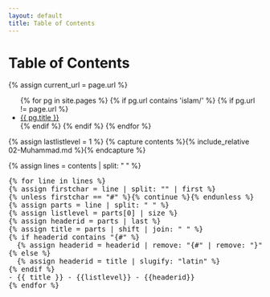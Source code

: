 ```yaml
---
layout: default
title: Table of Contents
---
```


<h1>Table of Contents</h1>

{% assign current_url = page.url %}

<ul>
  {% for pg in site.pages %}
    {% if pg.url contains 'islam/' %}
    {% if pg.url != page.url %}
      <li>
        <a href="{{ pg.url }}">{{ pg.title }}</a>
      </li>
    {% endif %}
    {% endif %}
  {% endfor %}
</ul>



{% assign lastlistlevel = 1 %}
{% capture contents %}{% include_relative 02-Muhammad.md %}{% endcapture %}

{% assign lines = contents | split: "
" %}
<pre>
{% for line in lines %}
{% assign firstchar = line | split: "" | first %}
{% unless firstchar == "#" %}{% continue %}{% endunless %}
{% assign parts = line | split: " " %}
{% assign listlevel = parts[0] | size %}
{% assign headerid = parts | last %}
{% assign title = parts | shift | join: " " %}
{% if headerid contains "{#" %}
  {% assign headerid = headerid | remove: "{#" | remove: "}" %}
{% else %}
  {% assign headerid = title | slugify: "latin" %}
{% endif %} 
- {{ title }} - {{listlevel}} - {{headerid}}
{% endfor %}
</pre>